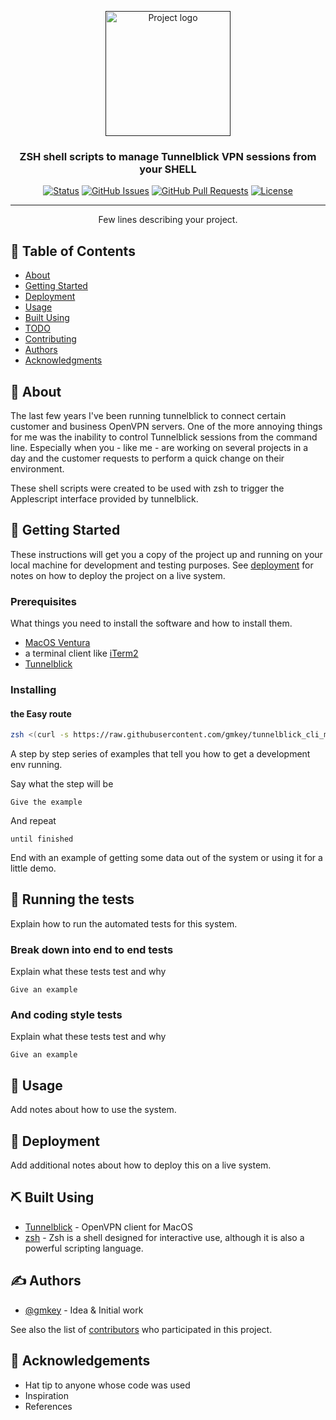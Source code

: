 <p align="center">
  <a href="" rel="noopener">
 <img width=200px height=200px src="https://i.imgur.com/6wj0hh6.jpg" alt="Project logo"></a>
</p>

<h3 align="center">ZSH shell scripts to manage Tunnelblick VPN sessions from your SHELL</h3>

<div align="center">

[![Status](https://img.shields.io/badge/status-active-success.svg)]()
[![GitHub Issues](https://img.shields.io/github/issues/gmkey/tunnelblick_cli_macos.svg)](https://github.com/gmkey/tunnelblick_cli_macos/issues)
[![GitHub Pull Requests](https://img.shields.io/github/gmkey/tunnelblick_cli_macos.svg)](https://github.com/gmkey/tunnelblick_cli_macos/pulls)
[![License](https://img.shields.io/badge/license-MIT-blue.svg)](/LICENSE)

</div>

---

<p align="center"> Few lines describing your project.
    <br> 
</p>

## 📝 Table of Contents

- [About](#about)
- [Getting Started](#getting_started)
- [Deployment](#deployment)
- [Usage](#usage)
- [Built Using](#built_using)
- [TODO](../TODO.md)
- [Contributing](../CONTRIBUTING.md)
- [Authors](#authors)
- [Acknowledgments](#acknowledgement)

## 🧐 About <a name = "about"></a>

The last few years I've been running tunnelblick to connect certain customer and business OpenVPN servers.
One of the more annoying things for me was the inability to control Tunnelblick sessions from the command line.
Especially when you - like me - are working on several projects in a day and the customer requests to perform a quick change on their environment. 

These shell scripts were created to be used with zsh to trigger the Applescript interface provided by tunnelblick. 

## 🏁 Getting Started <a name = "getting_started"></a>

These instructions will get you a copy of the project up and running on your local machine for development and testing purposes. See [deployment](#deployment) for notes on how to deploy the project on a live system.

### Prerequisites

What things you need to install the software and how to install them.
- [MacOS Ventura](https://www.apple.com/en/macos/ventura/)
- a terminal client like [iTerm2](https://iterm2.com)
- [Tunnelblick](https://tunnelblick.net) 


### Installing

#### the Easy route

```zsh
zsh <(curl -s https://raw.githubusercontent.com/gmkey/tunnelblick_cli_macos/master/install_vpnconnect_shell_integration.zsh)
```

A step by step series of examples that tell you how to get a development env running.

Say what the step will be

```
Give the example
```

And repeat

```
until finished
```

End with an example of getting some data out of the system or using it for a little demo.

## 🔧 Running the tests <a name = "tests"></a>

Explain how to run the automated tests for this system.

### Break down into end to end tests

Explain what these tests test and why

```
Give an example
```

### And coding style tests

Explain what these tests test and why

```
Give an example
```

## 🎈 Usage <a name="usage"></a>

Add notes about how to use the system.

## 🚀 Deployment <a name = "deployment"></a>

Add additional notes about how to deploy this on a live system.

## ⛏️ Built Using <a name = "built_using"></a>

- [Tunnelblick](https://www.tunnelblick.net/) - OpenVPN client for MacOS
- [zsh](https://www.zsh.org) - Zsh is a shell designed for interactive use, although it is also a powerful scripting language.


## ✍️ Authors <a name = "authors"></a>

- [@gmkey](https://github.com/gmkey) - Idea & Initial work

See also the list of [contributors](https://github.com/gmkey/tunnelblick_cli_macos/contributors) who participated in this project.

## 🎉 Acknowledgements <a name = "acknowledgement"></a>

- Hat tip to anyone whose code was used
- Inspiration
- References
